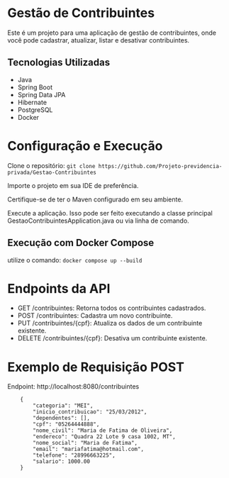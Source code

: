 # Gestão de Contribuintes
Este é um projeto para uma aplicação de gestão de contribuintes, onde você pode cadastrar, atualizar, listar e desativar contribuintes.

## Tecnologias Utilizadas

- Java
- Spring Boot
- Spring Data JPA
- Hibernate
- PostgreSQL
- Docker

# Configuração e Execução

Clone o repositório: ``` git clone https://github.com/Projeto-previdencia-privada/Gestao-Contribuintes ```

Importe o projeto em sua IDE de preferência.

Certifique-se de ter o Maven configurado em seu ambiente.

Execute a aplicação. Isso pode ser feito executando a classe principal GestaoContribuintesApplication.java ou via linha de comando.

## Execução com Docker Compose
 utilize o comando: ```docker compose up --build```

# Endpoints da API

- GET /contribuintes: Retorna todos os contribuintes cadastrados.
- POST /contribuintes: Cadastra um novo contribuinte.
- PUT /contribuintes/{cpf}: Atualiza os dados de um contribuinte existente.
- DELETE /contribuintes/{cpf}: Desativa um contribuinte existente.

# Exemplo de Requisição POST

Endpoint: http://localhost:8080/contribuintes
```
    {
        "categoria": "MEI",
        "inicio_contribuicao": "25/03/2012",
        "dependentes": [],
        "cpf": "05264444888",
        "nome_civil": "Maria de Fatima de Oliveira",
        "endereco": "Quadra 22 Lote 9 casa 1002, MT",
        "nome_social": "Maria de Fatima",
        "email": "mariafatima@hotmail.com",
        "telefone": "28996663225",
        "salario": 1000.00
    }
```